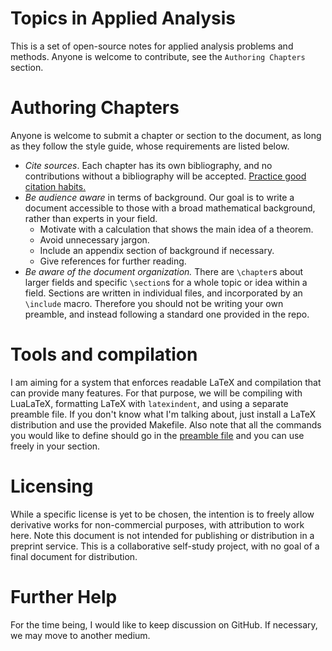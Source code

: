 # Topics in Applied Analysis

This is a set of open-source notes for applied analysis problems and methods. Anyone is welcome to contribute, see the `Authoring Chapters` section.

# Authoring Chapters

Anyone is welcome to submit a chapter or section to the document, as long as they follow the style guide, whose requirements are listed below.

 - *Cite sources*. Each chapter has its own bibliography, and no contributions without a bibliography will be accepted. [Practice good citation habits.](https://journals.plos.org/ploscompbiol/article?id=10.1371/journal.pcbi.1006036)
 - *Be audience aware* in terms of background. Our goal is to write a document accessible to those with a broad mathematical background, rather than experts in your field.
   - Motivate with a calculation that shows the main idea of a theorem.
   - Avoid unnecessary jargon.
   - Include an appendix section of background if necessary.
   - Give references for further reading.
 - *Be aware of the document organization.* There are `\chapter`s about larger fields and specific `\section`s for a whole topic or idea within a field. Sections are written in individual files, and incorporated by an `\include` macro. Therefore you should not be writing your own preamble, and instead following a standard one provided in the repo.

# Tools and compilation

I am aiming for a system that enforces readable LaTeX and compilation that can provide many features. For that purpose, we will be compiling with LuaLaTeX, formatting LaTeX with `latexindent`, and using a separate preamble file. If you don't know what I'm talking about, just install a LaTeX distribution and use the provided Makefile. Also note that all the commands you would like to define should go in the [preamble file](./format/commands.sty) and you can use freely in your section.

# Licensing

While a specific license is yet to be chosen, the intention is to freely allow derivative works for non-commercial purposes, with attribution to work here. Note this document is not intended for publishing or distribution in a preprint service. This is a collaborative self-study project, with no goal of a final document for distribution.

# Further Help

For the time being, I would like to keep discussion on GitHub. If necessary, we may move to another medium.